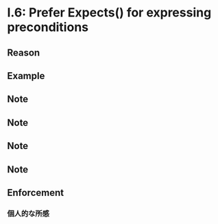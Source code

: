 # I.6: Prefer Expects() for expressing preconditions

## Reason

## Example

## Note

## Note

## Note

## Note

## Enforcement

### 個人的な所感
